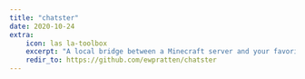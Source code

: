 ```yaml
---
title: "chatster"
date: 2020-10-24
extra:
    icon: las la-toolbox
    excerpt: "A local bridge between a Minecraft server and your favorite IRC client "
    redir_to: https://github.com/ewpratten/chatster
---
```

